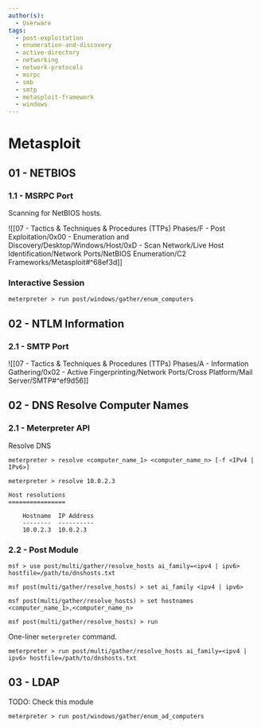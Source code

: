 ```yaml
---
author(s):
  - Userware
tags:
  - post-exploitation
  - enumeration-and-discovery
  - active-directory
  - networking
  - network-protocols
  - msrpc
  - smb
  - smtp
  - metasploit-framework
  - windows
---
```

# Metasploit

## 01 - NETBIOS

### 1.1 - MSRPC Port

Scanning for NetBIOS hosts.

![[07 - Tactics & Techniques & Procedures (TTPs) Phases/F - Post Exploitation/0x00 - Enumeration and Discovery/Desktop/Windows/Host/0xD - Scan Network/Live Host Identification/Network Ports/NetBIOS Enumeration/C2 Frameworks/Metasploit#^68ef3d]]

### Interactive Session

```
meterpreter > run post/windows/gather/enum_computers
```

## 02 - NTLM Information

### 2.1 - SMTP Port

![[07 - Tactics & Techniques & Procedures (TTPs) Phases/A - Information Gathering/0x02 - Active Fingerprinting/Network Ports/Cross Platform/Mail Server/SMTP#^ef9d56]]

## 02 - DNS Resolve Computer Names

### 2.1 - Meterpreter API

Resolve DNS

```
meterpreter > resolve <computer_name_1> <computer_name_n> [-f <IPv4 | IPv6>]

meterpreter > resolve 10.0.2.3

Host resolutions
================

    Hostname  IP Address
    --------  ----------
    10.0.2.3  10.0.2.3
```

### 2.2 - Post Module

```
msf > use post/multi/gather/resolve_hosts ai_family=<ipv4 | ipv6> hostfile=/path/to/dnshosts.txt

msf post(multi/gather/resolve_hosts) > set ai_family <ipv4 | ipv6>

msf post(multi/gather/resolve_hosts) > set hostnames <computer_name_1>,<computer_name_n>

msf post(multi/gather/resolve_hosts) > run
```

One-liner `meterpreter` command.

```
meterpreter > run post/multi/gather/resolve_hosts ai_family=<ipv4 | ipv6> hostfile=/path/to/dnshosts.txt
```

## 03 - LDAP

TODO: Check this module

```
meterpreter > run post/windows/gather/enum_ad_computers
```